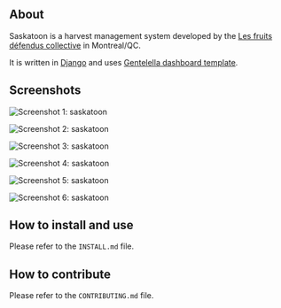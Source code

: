 ## About
Saskatoon is a harvest management system developed by the [Les fruits défendus collective](http://lesfruitsdefendus.org/) in Montreal/QC.

It is written in [Django](https://www.djangoproject.com/) and uses [Gentelella dashboard template](https://github.com/GiriB/django-gentelella).

## Screenshots

![Screenshot 1: saskatoon](https://raw.githubusercontent.com/tiagovaz/saskatoon/develop/screenshot/01.png "saskatoon")

![Screenshot 2: saskatoon](https://raw.githubusercontent.com/tiagovaz/saskatoon/develop/screenshot/02.png "saskatoon")

![Screenshot 3: saskatoon](https://raw.githubusercontent.com/tiagovaz/saskatoon/develop/screenshot/03.png "saskatoon")

![Screenshot 4: saskatoon](https://raw.githubusercontent.com/tiagovaz/saskatoon/develop/screenshot/04.png "saskatoon")

![Screenshot 5: saskatoon](https://raw.githubusercontent.com/tiagovaz/saskatoon/develop/screenshot/05.png "saskatoon")

![Screenshot 6: saskatoon](https://raw.githubusercontent.com/tiagovaz/saskatoon/develop/screenshot/06.png "saskatoon")

## How to install and use

Please refer to the `INSTALL.md` file.

## How to contribute

Please refer to the `CONTRIBUTING.md` file.
